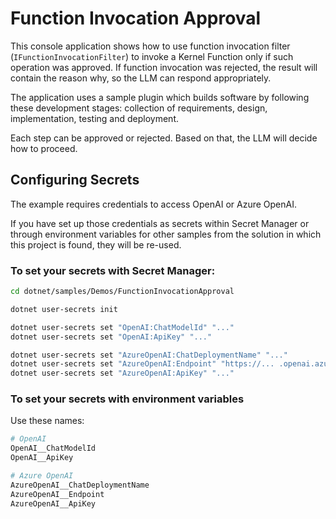 # Function Invocation Approval

This console application shows how to use function invocation filter (`IFunctionInvocationFilter`) to invoke a Kernel Function only if such operation was approved.
If function invocation was rejected, the result will contain the reason why, so the LLM can respond appropriately.

The application uses a sample plugin which builds software by following these development stages: collection of requirements, design, implementation, testing and deployment.

Each step can be approved or rejected. Based on that, the LLM will decide how to proceed.

## Configuring Secrets

The example requires credentials to access OpenAI or Azure OpenAI.

If you have set up those credentials as secrets within Secret Manager or through environment variables for other samples from the solution in which this project is found, they will be re-used.

### To set your secrets with Secret Manager:

```sh {"id":"01J6KPS0HPMPG43QDVTATB8YGM"}
cd dotnet/samples/Demos/FunctionInvocationApproval

dotnet user-secrets init

dotnet user-secrets set "OpenAI:ChatModelId" "..."
dotnet user-secrets set "OpenAI:ApiKey" "..."

dotnet user-secrets set "AzureOpenAI:ChatDeploymentName" "..."
dotnet user-secrets set "AzureOpenAI:Endpoint" "https://... .openai.azure.com/"
dotnet user-secrets set "AzureOpenAI:ApiKey" "..."
```

### To set your secrets with environment variables

Use these names:

```sh {"id":"01J6KPS0HPMPG43QDVTE6CNSZZ"}
# OpenAI
OpenAI__ChatModelId
OpenAI__ApiKey

# Azure OpenAI
AzureOpenAI__ChatDeploymentName
AzureOpenAI__Endpoint
AzureOpenAI__ApiKey
```
